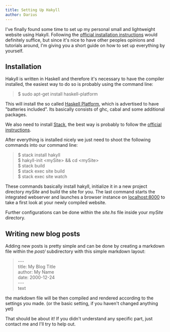 ```yaml
---
title: Setting Up Hakyll
author: Darius
---
```

I've finally found some time to set up my personal small and lightweight website using Hakyll. Following the [official installation instructions](https://jaspervdj.be/hakyll/tutorials/01-installation.html) would definitely suffice, but since it's nice to have other peoples opinions and tutorials around, I'm giving you a short guide on how to set up everything by yourself.  

Installation
------------

Hakyll is written in Haskell and therefore it's necessary to have the compiler installed, the easiest way to do so is probably using the command line:  

> \$ sudo apt-get install haskell-platform  

This will install the so called [Haskell Platform](https://www.haskell.org/platform/), which is advertised to have "batteries included". Its basically consists of ghc, cabal and some additional packages.

We also need to install [Stack](http://docs.haskellstack.org/en/stable/README/), the best way is probably to follow the [official instructions](http://docs.haskellstack.org/en/stable/README/).

After everything is installed nicely we just need to shoot the following commands into our command line:

> \$ stack install hakyll  
> \$ hakyll-init \<mySite\>  && cd \<mySite\>  
> \$ stack build  
> \$ stack exec site build  
> \$ stack exec site watch  

These commands basically install hakyll, initialize it in a new project directory *mySite* and build the site for you. The last command starts the integrated webserver and launches a browser instance on <a href="localhost:8000">localhost:8000</a> to take a first look at your newly compiled website.  

Further configurations can be done within the *site.hs* file inside your *mySite* directory. 

Writing new blog posts
----------------------

Adding new posts is pretty simple and can be done by creating a markdown file within the *post/* subdirectory with this simple markdown layout:

> \-\-\-  
> title: My Blog Title  
> author: My Name  
> date: 2000-12-24  
> \-\-\-  
> text

the markdown file will be then compiled and rendered according to the settings you made. (or the basic setting, if you haven't changed anything yet)  

That should be about it! If you didn't understand any specific part, just contact me and I'll try to help out.
